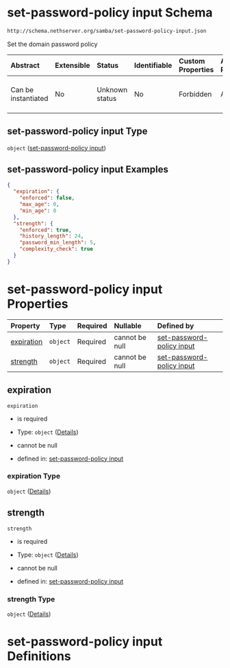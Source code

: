 # set-password-policy input Schema

```txt
http://schema.nethserver.org/samba/set-password-policy-input.json
```

Set the domain password policy

| Abstract            | Extensible | Status         | Identifiable | Custom Properties | Additional Properties | Access Restrictions | Defined In                                                                                    |
| :------------------ | :--------- | :------------- | :----------- | :---------------- | :-------------------- | :------------------ | :-------------------------------------------------------------------------------------------- |
| Can be instantiated | No         | Unknown status | No           | Forbidden         | Allowed               | none                | [set-password-policy-input.json](samba/set-password-policy-input.json "open original schema") |

## set-password-policy input Type

`object` ([set-password-policy input](set-password-policy-input.md))

## set-password-policy input Examples

```json
{
  "expiration": {
    "enforced": false,
    "max_age": 0,
    "min_age": 0
  },
  "strength": {
    "enforced": true,
    "history_length": 24,
    "password_min_length": 5,
    "complexity_check": true
  }
}
```

# set-password-policy input Properties

| Property                  | Type     | Required | Nullable       | Defined by                                                                                                                                                                 |
| :------------------------ | :------- | :------- | :------------- | :------------------------------------------------------------------------------------------------------------------------------------------------------------------------- |
| [expiration](#expiration) | `object` | Required | cannot be null | [set-password-policy input](set-password-policy-input-properties-expiration.md "http://schema.nethserver.org/samba/set-password-policy-input.json#/properties/expiration") |
| [strength](#strength)     | `object` | Required | cannot be null | [set-password-policy input](set-password-policy-input-properties-strength.md "http://schema.nethserver.org/samba/set-password-policy-input.json#/properties/strength")     |

## expiration



`expiration`

*   is required

*   Type: `object` ([Details](set-password-policy-input-properties-expiration.md))

*   cannot be null

*   defined in: [set-password-policy input](set-password-policy-input-properties-expiration.md "http://schema.nethserver.org/samba/set-password-policy-input.json#/properties/expiration")

### expiration Type

`object` ([Details](set-password-policy-input-properties-expiration.md))

## strength



`strength`

*   is required

*   Type: `object` ([Details](set-password-policy-input-properties-strength.md))

*   cannot be null

*   defined in: [set-password-policy input](set-password-policy-input-properties-strength.md "http://schema.nethserver.org/samba/set-password-policy-input.json#/properties/strength")

### strength Type

`object` ([Details](set-password-policy-input-properties-strength.md))

# set-password-policy input Definitions

